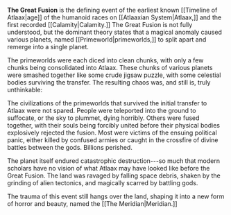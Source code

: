 **The Great Fusion** is the defining event of the earliest known [[Timeline of Atlaax|age]] of the humanoid races on [[Atlaaxian System|Atlaax,]] and the first recorded [[Calamity|Calamity.]] The Great Fusion is not fully understood, but the dominant theory states that a magical anomaly caused various planets, named  [[Primeworld|primeworlds,]] to split apart and remerge into a single planet.

The primeworlds were each diced into clean chunks, with only a few chunks being consolidated into Atlaax. These chunks of various planets were smashed together like some crude jigsaw puzzle, with some celestial bodies surviving the transfer. The resulting chaos was, and still is, truly unthinkable:

The civilizations of the primeworlds that survived the initial transfer to Atlaax were not spared. People were teleported into the ground to suffocate, or the sky to plummet, dying horribly. Others were fused together, with their souls being forcibly united before their physical bodies explosively rejected the fusion. Most were victims of the ensuing political panic, either killed by confused armies or caught in the crossfire of divine battles between the gods. Billions perished.

The planet itself endured catastrophic destruction---so much that modern scholars have no vision of what Atlaax may have looked like before the Great Fusion. The land was ravaged by falling space debris, shaken by the grinding of alien tectonics, and magically scarred by battling gods. 

The trauma of this event still hangs over the land, shaping it into a new form of horror and beauty, named the [[The Meridian|Meridian.]]